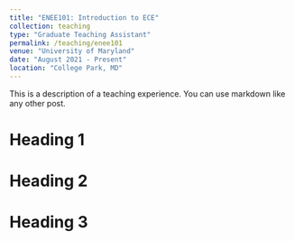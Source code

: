 ```yaml
---
title: "ENEE101: Introduction to ECE"
collection: teaching
type: "Graduate Teaching Assistant"
permalink: /teaching/enee101
venue: "University of Maryland"
date: "August 2021 - Present"
location: "College Park, MD"
---
```


This is a description of a teaching experience. You can use markdown like any other post.

Heading 1
======

Heading 2
======

Heading 3
======
